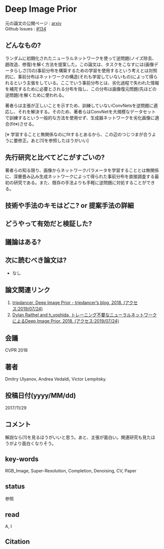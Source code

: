 # Deep Image Prior

元の論文の公開ページ : [arxiv](https://arxiv.org/abs/1711.10925)  
Github Issues : [#134](https://github.com/Obarads/obarads.github.io/issues/134)

## どんなもの?
ランダムに初期化されたニューラルネットワークを使って逆問題(ノイズ除去、趙改造、修復)を解く方法を提案した。この論文は、タスクをこなすには(画像データらしさ[1]の)事前分布を構築するための学習を使用するという考えとは対照的に、事前分布はネットワークの構造(それも学習していないもの)によって得られるという主張をしている。ここでいう事前分布とは、劣化過程で失われた情報を補完するために必要とされる分布を指し、この分布は画像復元問題(先ほどの逆問題)を解くために使われる。

著者らは主張が正しいことを示すため、訓練していないConvNetsを逆問題に適応し、それを解決する。そのため、著者らはConvNetを大規模なデータセットで訓練するという一般的な方法を使用せず、生成器ネットワークを劣化画像に適合(fit※)させる。

[※ 学習することと無関係なのにfitするとあるから、この辺のつじつまが合うように要修正。あと[1]を参照したほうがいい]

## 先行研究と比べてどこがすごいの?
著者らの知る限り、画像からネットワークパラメータを学習することとは無関係に、深層畳み込み生成ネットワークによって得られた事前分布を直接調査する最初の研究である。また、既存の手法よりも手軽に逆問題に対処することができる。

## 技術や手法のキモはどこ? or 提案手法の詳細

## どうやって有効だと検証した?

## 議論はある?

## 次に読むべき論文は?
- なし

## 論文関連リンク
1. [tripdancer, Deep Image Prior - tripdancer’s blog, 2018. (アクセス:2019/07/24)](http://tripdancer0916.hatenablog.com/entry/2018/01/13/Deep_Image_Prior)
2. [Dylan Raithel and h_yoshida, トレーニング不要なニューラルネットワークによるDeep Image Prior, 2018. (アクセス:2019/07/24)](https://www.infoq.com/jp/news/2018/02/deep-image-priors/)

## 会議
CVPR 2018

## 著者
Dmitry Ulyanov, Andrea Vedaldi, Victor Lempitsky.

## 投稿日付(yyyy/MM/dd)
2017/11/29

## コメント
解説なら[1]を見るほうがいいと思う。あと、主張が面白い。関連研究も見たほうがより面白くなりそう。

## key-words
RGB_Image, Super-Resolution, Completion, Denoising, CV, Paper

## status
参照

## read
A, I

## Citation
